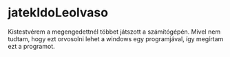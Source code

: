 # jatekIdoLeolvaso
Kistestvérem a megengedettnél többet játszott a számítógépén. Mivel nem tudtam, hogy ezt orvosolni lehet a windows egy programjával, így megírtam ezt a programot.

